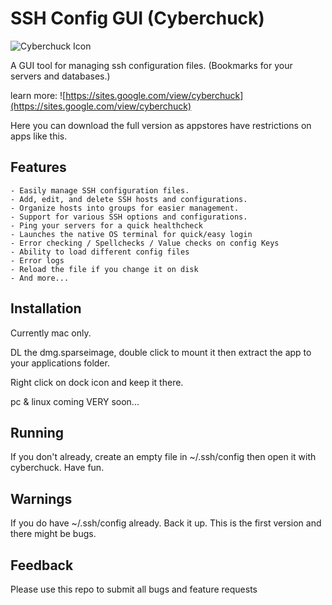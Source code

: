# SSH Config GUI (Cyberchuck)

![Cyberchuck Icon](assets/cyberchuck.ico)

A GUI tool for managing ssh configuration files. (Bookmarks for your servers and databases.)

learn more: ![https://sites.google.com/view/cyberchuck](https://sites.google.com/view/cyberchuck)

Here you can download the full version as appstores have restrictions on apps like this.


## Features

    - Easily manage SSH configuration files.
    - Add, edit, and delete SSH hosts and configurations.
    - Organize hosts into groups for easier management.
    - Support for various SSH options and configurations.
    - Ping your servers for a quick healthcheck
    - Launches the native OS terminal for quick/easy login
    - Error checking / Spellchecks / Value checks on config Keys
    - Ability to load different config files
    - Error logs
    - Reload the file if you change it on disk
    - And more...


## Installation

Currently mac only. 

DL the dmg.sparseimage, double click to mount it then extract the app to your applications folder.

Right click on dock icon and keep it there.

pc & linux coming VERY soon...


## Running

If you don't already, create an empty file in ~/.ssh/config then open it with cyberchuck. Have fun.


## Warnings

If you do have ~/.ssh/config already. Back it up. This is the first version and there might be bugs.


## Feedback

Please use this repo to submit all bugs and feature requests